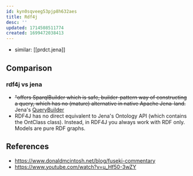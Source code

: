 ```yaml
---
id: kyn0sqveeg53pjp8h632aes
title: Rdf4j
desc: ''
updated: 1714508511774
created: 1699472038413
---
```


- similar: [[prdct.jena]]

## Comparison

### rdf4j vs jena

- ~~"offers SparqlBuilder which is safe, builder-pattern way of constructing a query, which has no (mature) alternative in native Apache Jena-land.~~ Jena's [QueryBuilder](https://jena.apache.org/documentation/extras/querybuilder/)
- RDF4J has no direct equivalent to Jena's Ontology API (which contains the OntClass class). Instead, in RDF4J you always work with RDF only. Models are pure RDF graphs.


## References

- https://www.donaldmcintosh.net/blog/fuseki-commentary
- https://www.youtube.com/watch?v=u_Hf50-3wZY